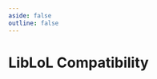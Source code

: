 ```yaml
---
aside: false
outline: false
---
```

# LibLoL Compatibility

<liblolTagsInfo />
<liblolList />

<script setup>
    import liblolTagsInfo from "../components/tags/liblol_tagsinfo.vue"
    import liblolList from "../components/liblol.vue"
</script>